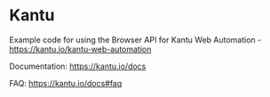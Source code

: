 # Kantu
Example code for using the Browser API for Kantu Web Automation - https://kantu.io/kantu-web-automation

Documentation: https://kantu.io/docs

FAQ: https://kantu.io/docs#faq


